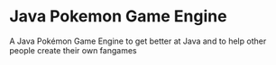 # Java Pokemon Game Engine
A Java Pokémon Game Engine to get better at Java and to help other people create their own fangames
